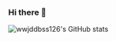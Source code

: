 ### Hi there 👋

![wwjddbss126's GitHub stats](https://github-readme-stats.vercel.app/api?username=wwjddbss126&show_icons=true&theme=dracula)

<!--
**wwjddbss126/wwjddbss126** is a ✨ _special_ ✨ repository because its `README.md` (this file) appears on your GitHub profile.

Here are some ideas to get you started:

- 🔭 I’m currently working on ...
- 🌱 I’m currently learning ...
- 👯 I’m looking to collaborate on ...
- 🤔 I’m looking for help with ...
- 💬 Ask me about ...
- 📫 How to reach me: ...
- 😄 Pronouns: ...
- ⚡ Fun fact: ...
-->
